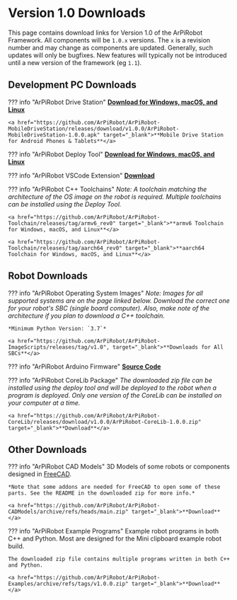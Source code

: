 # Version 1.0 Downloads

This page contains download links for Version 1.0 of the ArPiRobot Framework. All components will be `1.0.x` versions. The `x` is a revision number and may change as components are updated. Generally, such updates will only be bugfixes. New features will typically not be introduced until a new version of the framework (eg `1.1`).

## Development PC Downloads

??? info "ArPiRobot Drive Station"
    <a href="https://github.com/ArPiRobot/ArPiRobot-DriveStation/releases/tag/v1.0.0-rc1" target="_blank">**Download for Windows, macOS, and Linux**</a>

    <a href="https://github.com/ArPiRobot/ArPiRobot-MobileDriveStation/releases/download/v1.0.0/ArPiRobot-MobileDriveStation-1.0.0.apk" target="_blank">**Mobile Drive Station for Android Phones & Tablets**</a>

??? info "ArPiRobot Deploy Tool"
    <a href="https://github.com/ArPiRobot/ArPiRobot-DeployTool/releases/tag/v1.0.0-rc1" target="_blank">**Download for Windows, macOS, and Linux**</a>

??? info "ArPiRobot VSCode Extension"
    <a href="https://github.com/ArPiRobot/ArPiRobot-VSCodeExtension/releases/tag/v1.0.0-rc1" target="_blank">**Download**</a>

??? info "ArPiRobot C++ Toolchains"
    *Note: A toolchain matching the architecture of the OS image on the robot is required. Multiple toolchains can be installed using the Deploy Tool.*

    <a href="https://github.com/ArPiRobot/ArPiRobot-Toolchain/releases/tag/armv6_rev0" target="_blank">**armv6 Toolchain for Windows, macOS, and Linux**</a>

    <a href="https://github.com/ArPiRobot/ArPiRobot-Toolchain/releases/tag/aarch64_rev0" target="_blank">**aarch64 Toolchain for Windows, macOS, and Linux**</a>


## Robot Downloads

??? info "ArPiRobot Operating System Images"
    *Note: Images for all supported systems are on the page linked below. Download the correct one for your robot's SBC (single board computer). Also, make note of the architecture if you plan to download a C++ toolchain.*

    *Minimum Python Version: `3.7`*

    <a href="https://github.com/ArPiRobot/ArPiRobot-ImageScripts/releases/tag/v1.0", target="_blank">**Downloads for All SBCs**</a>

??? info "ArPiRobot Arduino Firmware"
    <a href="https://github.com/ArPiRobot/ArPiRobot-ArduinoFirmware/archive/refs/tags/v1.0.0.zip" target="_blank">**Source Code**</a>

??? info "ArPiRobot CoreLib Package"
    *The downloaded zip file can be installed using the deploy tool and will be deployed to the robot when a program is deployed. Only one version of the CoreLib can be installed on your computer at a time.*

    <a href="https://github.com/ArPiRobot/ArPiRobot-CoreLib/releases/download/v1.0.0/ArPiRobot-CoreLib-1.0.0.zip" target="_blank">**Download**</a>

## Other Downloads

??? info "ArPiRobot CAD Models"
    3D Models of some robots or components designed in [FreeCAD](https://www.freecadweb.org/).

    *Note that some addons are needed for FreeCAD to open some of these parts. See the README in the downloaded zip for more info.*

    <a href="https://github.com/ArPiRobot/ArPiRobot-CADModels/archive/refs/heads/main.zip" target="_blank">**Download**</a>

??? info "ArPiRobot Example Programs"
    Example robot programs in both C++ and Python. Most are designed for the Mini clipboard example robot build.

    The downloaded zip file contains multiple programs written in both C++ and Python.

    <a href="https://github.com/ArPiRobot/ArPiRobot-Examples/archive/refs/tags/v1.0.0.zip" target="_blank">**Download**</a>
